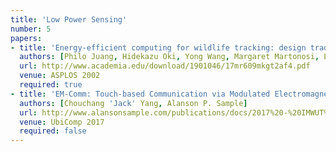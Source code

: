 ```yaml
---
title: 'Low Power Sensing'
number: 5
papers:
- title: 'Energy-efficient computing for wildlife tracking: design tradeoffs and early experiences with ZebraNet'
  authors: [Philo Juang, Hidekazu Oki, Yong Wang, Margaret Martonosi, Li-Shiuan Peh, Daniel Rubenstein]
  url: http://www.academia.edu/download/1901046/17mr609mkgt2af4.pdf
  venue: ASPLOS 2002
  required: true
- title: 'EM-Comm: Touch-based Communication via Modulated Electromagnetic Emissions'
  authors: [Chouchang 'Jack' Yang, Alanson P. Sample]
  url: http://www.alansonsample.com/publications/docs/2017%20-%20IMWUT%20-%20EM-Comm.pdf
  venue: UbiComp 2017
  required: false
---
```

<!-- - title: 'Sifting Through the Airwaves: Efficient and Scalable Multiband RF Harvesting'
  authors: [Aaron Parks, Joshua Smith]
  url: https://www.researchgate.net/publication/271425487_Sifting_through_the_airwaves_Efficient_and_scalable_multiband_RF_harvesting
  venue: IEEE RFID 2014
- title: 'Battery-Free Cellphone'
  authors: [Vamsi Talla, Bryce Kellogg, Shyamnath Gollakota, Joshua R. Smith]
  url: http://brycekellogg.com/files/battery-free-phone.pdf
  venue: UbiComp 2017
  required: true -->